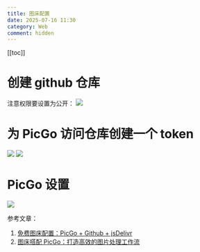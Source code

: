 ```yaml
---
title: 图床配置
date: 2025-07-16 11:30
category: Web
comment: hidden
---
```


[[toc]]

# 创建 github 仓库

注意权限要设置为公开：
<Image zoom="0.5" src="https://cdn.jsdelivr.net/gh/tinweirdo/images/2025/20250716111251146.png"/>

# 为 PicGo 访问仓库创建一个 token

<Image zoom="0.5" src="https://cdn.jsdelivr.net/gh/tinweirdo/images/2025/20250716111629308.png"/>

<Image zoom="0.5" src="https://cdn.jsdelivr.net/gh/tinweirdo/images/2025/20250716111856183.png"/>

# PicGo 设置

<Image zoom="0.5" src="https://cdn.jsdelivr.net/gh/tinweirdo/images/2025/20250716112424104.png"/>


参考文章：
1. [免费图床配置：PicGo + Github + jsDelivr](https://zhuanlan.zhihu.com/p/652533486)
2. [图床搭配 PicGo：打造高效的图片处理工作流](https://sspai.com/post/65716)